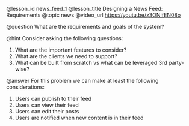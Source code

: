 @lesson_id
news_feed_1
@lesson_title
Designing a News Feed: Requirements
@topic
news
@video_url
https://youtu.be/z3ONIfEN08o

@question
What are the requirements and goals of the system?

@hint
Consider asking the following questions:
1. What are the important features to consider?
2. What are the clients we need to support?
3. What can be built from scratch vs what can be leveraged 3rd party-wise?

@answer
For this problem we can make at least the following considerations:
1. Users can publish to their feed
2. Users can view their feed
3. Users can edit their posts
4. Users are notified when new content is in their feed